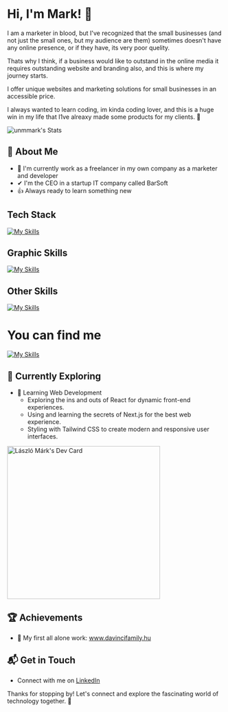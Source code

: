 # Hi, I'm Mark! 👋

I am a marketer in blood, but I've recognized that the small businesses (and not just the small ones, but my audience are them) sometimes doesn't have any online presence, or if they have, its very poor quelity.

Thats why I think, if a business would like to outstand in the online media it requires outstanding website and branding also, and this is where my journey starts. 

I offer unique websites and marketing solutions for small businesses in an accessible price.

I always wanted to learn coding, im kinda coding lover, and this is a huge win in my life that I1ve alreaxy made some products for my clients. 💙

![unmmark's Stats](https://github-readme-stats.vercel.app/api?username=unmmark&theme=vue-dark&show_icons=true&hide_border=true&count_private=true)

## 🚀 About Me

- 🔭 I'm currently work as a freelancer in my own company as a marketer and developer 
- ✔ I'm the CEO in a startup IT company called BarSoft
- 👍 Always ready to learn something new


## Tech Stack
[![My Skills](https://skillicons.dev/icons?i=nextjs,react,tailwind,js,html,css,vscode)](https://skillicons.dev)

## Graphic Skills
[![My Skills](https://skillicons.dev/icons?i=figma,ai,ps)](https://skillicons.dev)

## Other Skills
[![My Skills](https://skillicons.dev/icons?i=ae,pr)](https://skillicons.dev)

# You can find me
[![My Skills](https://skillicons.dev/icons?i=devto,discord,github,linkedin,vercel)](https://skillicons.dev)

## 🌱 Currently Exploring

- 🚀 Learning Web Development
  - Exploring the ins and outs of React for dynamic front-end experiences.
  - Using and learning the secrets of Next.js for the best web experience.
  - Styling with Tailwind CSS to create modern and responsive user interfaces.
 
<a href="https://app.daily.dev/unmmark"><img src="https://api.daily.dev/devcards/v2/bV6U5hXF1i5Sqp7AF5C88.png?r=u8n" width="356" alt="László Márk's Dev Card"/></a>

 ## 🏆 Achievements

- 🌟 My first all alone work: www.davincifamily.hu


## 📬 Get in Touch

- Connect with me on [LinkedIn]((https://www.linkedin.com/in/mark-laszlo/))

Thanks for stopping by! Let's connect and explore the fascinating world of technology together. 🚀



<!--

Here are some ideas to get you started:

- 🔭 I’m currently working on ...
- 🌱 I’m currently learning ...
- 👯 I’m looking to collaborate on ...
- 🤔 I’m looking for help with ...
- 💬 Ask me about ...
- 📫 How to reach me: ...
- 😄 Pronouns: ...
- ⚡ Fun fact: ...
-->
